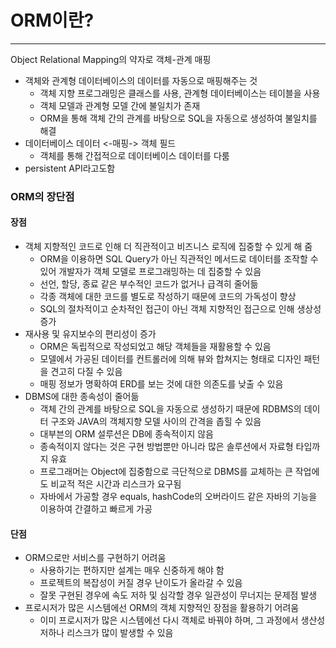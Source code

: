 # ORM이란?
--------------------
Object Relational Mapping의 약자로 객체-관계 매핑

- 객체와 관계형 데이터베이스의 데이터를 자동으로 매핑해주는 것
  - 객체 지향 프로그래밍은 클래스를 사용, 관계형 데이터베이스는 테이블을 사용
  - 객체 모델과 관계형 모델 간에 불일치가 존재
  - ORM을 통해 객체 간의 관계를 바탕으로 SQL을 자동으로 생성하여 불일치를 해결
- 데이터베이스 데이터 <-매핑-> 객체 필드
  - 객체를 통해 간접적으로 데이터베이스 데이터를 다룸
- persistent API라고도함

### ORM의 장단점
#### 장점
- 객체 지향적인 코드로 인해 더 직관적이고 비즈니스 로직에 집중할 수 있게 해 줌
  - ORM을 이용하면 SQL Query가 아닌 직관적인 메서드로 데이터를 조작할 수 있어 개발자가 객체 모델로 프로그래밍하는 데 집중할 수 있음
  - 선언, 할당, 종료 같은 부수적인 코드가 없거나 급격히 줄어듦
  - 각종 객체에 대한 코드를 별도로 작성하기 때문에 코드의 가독성이 향상
  - SQL의 절차적이고 순차적인 접근이 아닌 객체 지향적인 접근으로 인해 생상성 증가
- 재사용 및 유지보수의 편리성이 증가
  - ORM은 독립적으로 작성되었고 해당 객체들을 재활용할 수 있음
  - 모델에서 가공된 데이터를 컨트롤러에 의해 뷰와 합쳐지는 형태로 디자인 패턴을 견고히 다질 수 있음
  - 매핑 정보가 명확하여 ERD를 보는 것에 대한 의존도를 낮출 수 있음
- DBMS에 대한 종속성이 줄어듦
  - 객체 간의 관계를 바탕으로 SQL을 자동으로 생성하기 때문에 RDBMS의 데이터 구조와 JAVA의 객체지향 모델 사이의 간격을 좁힐 수 있음
  - 대부븐의 ORM 설루션은 DB에 종속적이지 않음
  - 종속적이지 않다는 것은 구현 방법뿐만 아니라 많은 솔루션에서 자료형 타입까지 유효
  - 프로그래머는 Object에 집중함으로 극단적으로 DBMS를 교체하는 큰 작업에도 비교적 적은 시간과 리스크가 요구됨
  - 자바에서 가공할 경우 equals, hashCode의 오버라이드 같은 자바의 기능을 이용하여 간결하고 빠르게 가공
#### 단점
- ORM으로만 서비스를 구현하기 어려움
  - 사용하기는 편하지만 설계는 매우 신중하게 해야 함
  - 프로젝트의 복잡성이 커질 경우 난이도가 올라갈 수 있음
  - 잘못 구현된 경우에 속도 저하 및 심각할 경우 일관성이 무너지는 문제점 발생
- 프로시저가 많은 시스템에선 ORM의 객체 지향적인 장점을 활용하기 어려움
  - 이미 프로시저가 많은 시스템에선 다시 객체로 바꿔야 하며, 그 과정에서 생산성 저하나 리스크가 많이 발생할 수 있음
